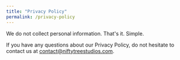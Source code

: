 ```yaml
---
title: "Privacy Policy"
permalink: /privacy-policy
---
```

We do not collect personal information. That's it. Simple.

If you have any questions about our Privacy Policy, do not hesitate to contact us at contact@niftytreestudios.com.
